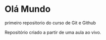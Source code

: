 # Olá Mundo
 primeiro repositorio do curso de Git e Github

 Repositório criado a partir de uma aula ao vivo.
